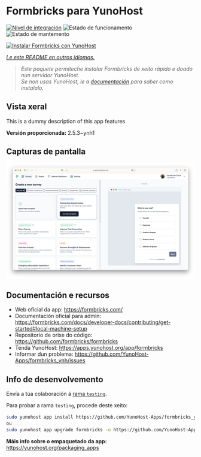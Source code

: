 <!--
NOTA: Este README foi creado automáticamente por <https://github.com/YunoHost/apps/tree/master/tools/readme_generator>
NON debe editarse manualmente.
-->

# Formbricks para YunoHost

[![Nivel de integración](https://dash.yunohost.org/integration/formbricks.svg)](https://ci-apps.yunohost.org/ci/apps/formbricks/) ![Estado de funcionamento](https://ci-apps.yunohost.org/ci/badges/formbricks.status.svg) ![Estado de mantemento](https://ci-apps.yunohost.org/ci/badges/formbricks.maintain.svg)

[![Instalar Formbricks con YunoHost](https://install-app.yunohost.org/install-with-yunohost.svg)](https://install-app.yunohost.org/?app=formbricks)

*[Le este README en outros idiomas.](./ALL_README.md)*

> *Este paquete permíteche instalar Formbricks de xeito rápido e doado nun servidor YunoHost.*  
> *Se non usas YunoHost, le a [documentación](https://yunohost.org/install) para saber como instalalo.*

## Vista xeral

This is a dummy description of this app features


**Versión proporcionada:** 2.5.3~ynh1

## Capturas de pantalla

![Captura de pantalla de Formbricks](./doc/screenshots/screenshot.png)

## Documentación e recursos

- Web oficial da app: <https://formbricks.com/>
- Documentación oficial para admin: <https://formbricks.com/docs/developer-docs/contributing/get-started#local-machine-setup>
- Repositorio de orixe do código: <https://github.com/formbricks/formbricks>
- Tenda YunoHost: <https://apps.yunohost.org/app/formbricks>
- Informar dun problema: <https://github.com/YunoHost-Apps/formbricks_ynh/issues>

## Info de desenvolvemento

Envía a túa colaboración á [rama `testing`](https://github.com/YunoHost-Apps/formbricks_ynh/tree/testing).

Para probar a rama `testing`, procede deste xeito:

```bash
sudo yunohost app install https://github.com/YunoHost-Apps/formbricks_ynh/tree/testing --debug
ou
sudo yunohost app upgrade formbricks -u https://github.com/YunoHost-Apps/formbricks_ynh/tree/testing --debug
```

**Máis info sobre o empaquetado da app:** <https://yunohost.org/packaging_apps>
